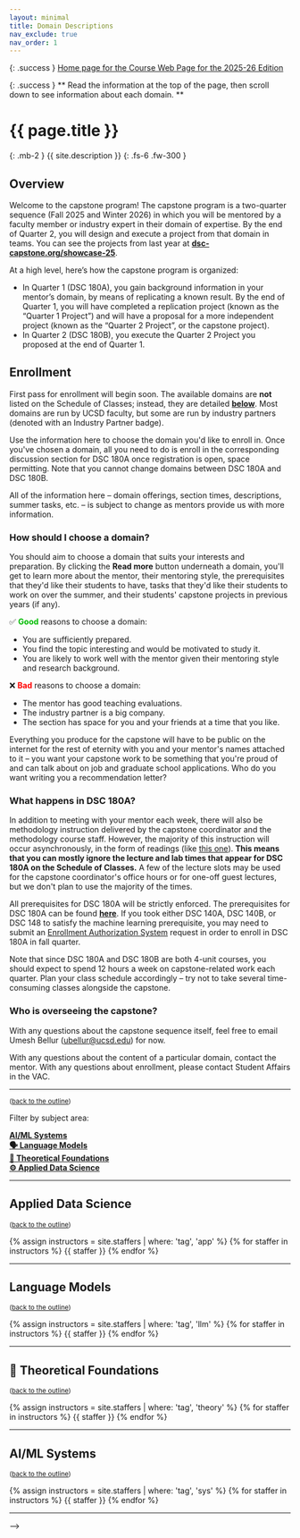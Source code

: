 ```yaml
---
layout: minimal
title: Domain Descriptions
nav_exclude: true
nav_order: 1
---
```


{: .success }
[Home page for the Course Web Page for the 2025-26 Edition](https://dsc-capstone.org/2025-26)

{: .success }
** Read the information at the top of the page, then scroll down to see information about each domain. **

<!-- > **All times listed below are for Fall 2024. To see the Winter 2024 section schedule, check [this spreadsheet](https://docs.google.com/spreadsheets/d/1dCjs06QobZ3jrMBFIMeHYuqXDpGZHLZAxYUnraVQtNI/edit#gid=0).**<br><br>**This page will no longer be updated. See the [course homepage](https://dsc-capstone.org) and [Ed](https://edstem.org/us/courses/48541/discussion/) for future announcements.** -->

# {{ page.title }}
{: .mb-2 }
{{ site.description }}
{: .fs-6 .fw-300 }

## Overview

Welcome to the capstone program! The capstone program is a two-quarter sequence (Fall 2025 and Winter 2026) in which you will be mentored by a faculty member or industry expert in their domain of expertise. By the end of Quarter 2, you will design and execute a project from that domain in teams. You can see the projects from last year at [**dsc-capstone.org/showcase-25**](https://dsc-capstone.org/showcase-25).


At a high level, here’s how the capstone program is organized:
- In Quarter 1 (DSC 180A), you gain background information in your mentor’s domain, by means of replicating a known result. By the end of Quarter 1, you will have completed a replication project (known as the “Quarter 1 Project”) and will have a proposal for a more independent project (known as the “Quarter 2 Project”, or the capstone project).
- In Quarter 2 (DSC 180B), you execute the Quarter 2 Project you proposed at the end of Quarter 1.

## Enrollment

First pass for enrollment will begin soon. The available domains are **not** listed on the Schedule of Classes; instead, they are detailed [**below**](#toc). Most domains are run by UCSD faculty, but some are run by industry partners (denoted with an <span class="badge-industry">Industry Partner</span> badge).

Use the information here to choose the domain you'd like to enroll in. Once you've chosen a domain, all you need to do is enroll in the corresponding discussion section for DSC 180A once registration is open, space permitting. Note that you cannot change domains between DSC 180A and DSC 180B.

All of the information here – domain offerings, section times, descriptions, summer tasks, etc. – is subject to change as mentors provide us with more information.

<!--{: .important }
**As of this writing (Wednesday, May 22nd at 1PM), the section sizes in the Schedule of Classes haven't yet been updated. Trust the information here, not there.** -->

### How should I choose a domain?

You should aim to choose a domain that suits your interests and preparation. By clicking the <a><b>Read more</b></a> button underneath a domain, you'll get to learn more about the mentor, their mentoring style, the prerequisites that they'd like their students to have, tasks that they'd like their students to work on over the summer, and their students' capstone projects in previous years (if any).

✅ <span style="color:#00bb00"><b>Good</b></span> reasons to choose a domain:
- You are sufficiently prepared.
- You find the topic interesting and would be motivated to study it.
- You are likely to work well with the mentor given their mentoring style and research background.

❌ <span style="color:#ff0000"><b>Bad</b></span> reasons to choose a domain:
- The mentor has good teaching evaluations.
- The industry partner is a big company.
- The section has space for you and your friends at a time that you like.

Everything you produce for the capstone will have to be public on the internet for the rest of eternity with you and your mentor's names attached to it – you want your capstone work to be something that you're proud of and can talk about on job and graduate school applications. Who do you want writing you a recommendation letter?

### What happens in DSC 180A?

In addition to meeting with your mentor each week, there will also be methodology instruction delivered by the capstone coordinator and the methodology course staff. However, the majority of this instruction will occur asynchronously, in the form of readings (like [this one](https://dsc-capstone.org/2024-25/lessons/01/)). **This means that you can mostly ignore the lecture and lab times that appear for DSC 180A on the Schedule of Classes.** A few of the lecture slots may be used for the capstone coordinator's office hours or for one-off guest lectures, but we don't plan to use the majority of the times.

All prerequisites for DSC 180A will be strictly enforced. The prerequisites for DSC 180A can be found [**here**](https://datascience.ucsd.edu/current-students/course-descriptions-and-prerequisites/#dsc-180a-data-science-project-1). If you took either DSC 140A, DSC 140B, or DSC 148 to satisfy the machine learning prerequisite, you may need to submit an [Enrollment Authorization System](https://academicaffairs.ucsd.edu/Modules/Students/PreAuth/) request in order to enroll in DSC 180A in fall quarter.

Note that since DSC 180A and DSC 180B are both 4-unit courses, you should expect to spend 12 hours a week on capstone-related work each quarter. Plan your class schedule accordingly – try not to take several time-consuming classes alongside the capstone.

### Who is overseeing the capstone?

With any questions about the capstone sequence itself, feel free to email Umesh Bellur (ubellur@ucsd.edu) for now. 

With any questions about the content of a particular domain, contact the mentor. With any questions about enrollment, please contact Student Affairs in the VAC.

---


<small>(<a href="#toc">back to the outline</a>)</small>

Filter by subject area:

<a name='toc'>

[**AI/ML Systems**](#sys)<br>
[**🗣️ Language Models**](#llm)<br>
[**🧠 Theoretical Foundations**](#theory)<br>
[**⚙️ Applied Data Science**](#app)<br>


---

<a name='app'></a>

## Applied Data Science

<small>(<a href="#toc">back to the outline</a>)</small>

{% assign instructors = site.staffers | where: 'tag', 'app' %}
{% for staffer in instructors %}
{{ staffer }}
{% endfor %}

---

<a name='llm'></a>

## Language Models

<small>(<a href="#toc">back to the outline</a>)</small>

{% assign instructors = site.staffers | where: 'tag', 'llm' %}
{% for staffer in instructors %}
{{ staffer }}
{% endfor %}

---

<a name='theory'></a>

## 🧠 Theoretical Foundations

<small>(<a href="#toc">back to the outline</a>)</small>

{% assign instructors = site.staffers | where: 'tag', 'theory' %}
{% for staffer in instructors %}
{{ staffer }}
{% endfor %}

---

<a name='sys'></a>

## AI/ML Systems

<small>(<a href="#toc">back to the outline</a>)</small>

{% assign instructors = site.staffers | where: 'tag', 'sys' %}
{% for staffer in instructors %}
{{ staffer }}
{% endfor %}

---


-->

